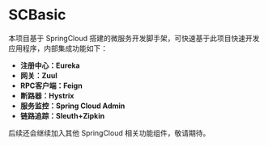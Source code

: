 # SCBasic

本项目基于 SpringCloud 搭建的微服务开发脚手架，可快速基于此项目快速开发应用程序，内部集成功能如下：

- **注册中心：Eureka**
- **网关：Zuul**
- **RPC客户端：Feign**
- **断路器：Hystrix**
- **服务监控：Spring Cloud Admin**
- **链路追踪：Sleuth+Zipkin**

后续还会继续加入其他 SpringCloud 相关功能组件，敬请期待。

